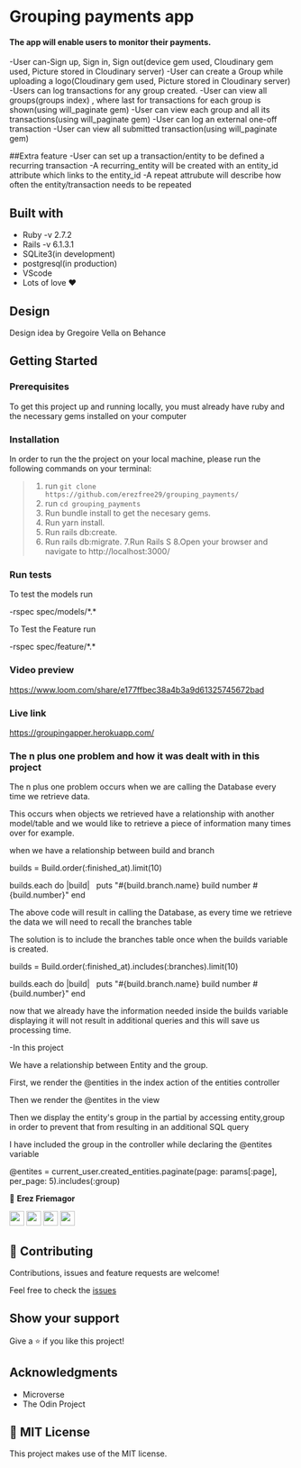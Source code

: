 # Grouping payments app

#### The app will enable users to monitor their payments.

-User can-Sign up, Sign in, Sign out(device gem used, Cloudinary gem used, Picture stored in Cloudinary server)
-User can create a Group while uploading a logo(Cloudinary gem used, Picture stored in Cloudinary server)
-Users can log transactions for any group created.
-User can view all groups(groups index) , where last for transactions for each group is shown(using will_paginate gem)
-User can view each group and all its transactions(using will_paginate gem)
-User can log an external one-off transaction
-User can view all submitted transaction(using will_paginate gem)

##Extra feature
-User can set up a transaction/entity to be defined a recurring transaction 
-A recurring_entity will be created with an entity_id attribute which links to the entity_id
-A repeat attrubute will describe how often the entity/transaction needs to be repeated 


## Built with

- Ruby -v 2.7.2
- Rails -v 6.1.3.1
- SQLite3(in development)
- postgresql(in production)
- VScode
- Lots of love :heart:

## Design
Design idea by Gregoire Vella on Behance

## Getting Started

### Prerequisites

To get this project up and running locally, you must already have ruby and the necessary gems installed on your computer

### Installation

In order to run the the project on your local machine, please run the following commands on your terminal:

> 1. run `git clone https://github.com/erezfree29/grouping_payments/`
> 2. run `cd grouping_payments`
> 3. Run bundle install to get the necesary gems.
> 4. Run yarn install.
> 5. Run rails db:create.
> 6. Run rails db:migrate.
> 7.Run Rails S
> 8.Open your browser and navigate to http://localhost:3000/

### Run tests
To test the models run

\-rspec spec/models/\*.*

To Test the Feature run

\-rspec spec/feature/\*.*

### Video preview
https://www.loom.com/share/e177ffbec38a4b3a9d61325745672bad

### Live link
https://groupingapper.herokuapp.com/

### The n plus one problem and how it was dealt with in this project

The n plus one problem occurs when we are calling the Database every time we retrieve data.

This occurs when objects we retrieved have a relationship with another model/table and we would like to retrieve a piece of information many times over for example.

when we have a relationship between build and branch

builds = Build.order(:finished_at).limit(10)

builds.each do |build|
  puts "#{build.branch.name} build number #{build.number}"
end

The above code will result in calling the Database, as every time we retrieve the data we will need to recall the branches table 

The solution is to include the branches table once when the builds variable is created.

builds = Build.order(:finished_at).includes(:branches).limit(10)

builds.each do |build|
  puts "#{build.branch.name} build number #{build.number}"
end

now that we already have the information needed inside the builds variable displaying it will not result in additional queries and this will
save us processing time.

-In this project 

We have a relationship between Entity and the group.

First, we render the @entities in the index action of the entities controller 

Then we render the @entites in the view

Then we display the entity's group in the partial by accessing entity,group in order to prevent that from resulting in an additional SQL query 

I have included the group in the controller while declaring the @entites variable 

@entites = current_user.created_entities.paginate(page: params[:page], per_page: 5).includes(:group)


 👤 **Erez Friemagor**
 
[<code><img height="26" src="https://cdn.iconscout.com/icon/free/png-256/github-153-675523.png"></code>](https://github.com/erezfree29)
[<code><img height="26" src="https://upload.wikimedia.org/wikipedia/sco/thumb/9/9f/Twitter_bird_logo_2012.svg/1200px-Twitter_bird_logo_2012.svg.png"></code>](https://twitter.com/friemagor?lang=en)
[<code><img height="26" src="https://upload.wikimedia.org/wikipedia/commons/thumb/c/c9/Linkedin.svg/1200px-Linkedin.svg.png"></code>](https://www.linkedin.com/in/erez-friemagor/?originalSubdomain=uk)
 <a href="mailto:erezfree29@gmail.com?subject=Hey Erez!"><img height="26" src="https://cdn.worldvectorlogo.com/logos/official-gmail-icon-2020-.svg"></a>

## 🤝 Contributing

Contributions, issues and feature requests are welcome!

Feel free to check the [issues](https://github.com/erezfree29/grouping_payments/issues)

## Show your support

Give a ⭐️ if you like this project!

## Acknowledgments

- Microverse
- The Odin Project

## 📝 MIT License

This project makes use of the MIT license.
